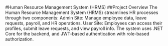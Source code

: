 #Human Resource Management System (HRMS)
##Project Overview
The Human Resource Management System (HRMS) streamlines HR processes through two components:
  Admin Site: Manage employee data, leave requests, payroll, and HR operations.
  User Site: Employees can access their profiles, submit leave requests, and view payroll info.
The system uses .NET Core for the backend, and JWT-based authentication with role-based authorization.
